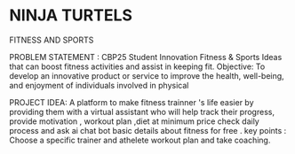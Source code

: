 # NINJA TURTELS
 FITNESS AND SPORTS 

 PROBLEM STATEMENT :
 CBP25	Student Innovation	Fitness & Sports	Ideas that can boost fitness activities and assist in keeping fit.
Objective: To develop an innovative product or service to improve the health, well-being, and enjoyment of individuals involved in physical

PROJECT IDEA: 
A platform to make fitness trainner 's life easier by providing them with a virtual  assistant who will help track their progress, provide motivation , workout plan ,diet at minimum price  check daily process and ask ai chat bot basic details about fitness for free .
key points : Choose a specific trainer and athelete workout plan and take coaching.



